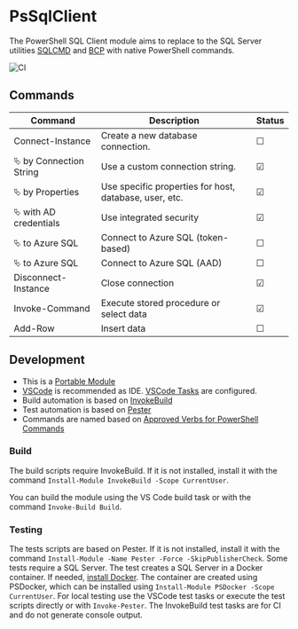 # PsSqlClient

The PowerShell SQL Client module aims to replace to the SQL Server utilities [SQLCMD](https://docs.microsoft.com/de-de/sql/tools/sqlcmd-utility) and [BCP](https://docs.microsoft.com/en-us/sql/tools/BCP-utility) with native PowerShell commands.

![CI](https://github.com/abbgrade/PsSqlClient/workflows/CI/badge.svg)

## Commands

| Command | Description | Status |
|--| -- | -- |
| Connect-Instance | Create a new database connection. | &#9744;
| &#11185; by Connection String | Use a custom connection string. | &#9745; |
| &#11185; by Properties | Use specific properties for host, database, user, etc. | &#9745; |
| &#11185; with AD credentials | Use integrated security | &#9745; |
| &#11185; to Azure SQL | Connect to Azure SQL (token-based) | &#9744;
| &#11185; to Azure SQL | Connect to Azure SQL (AAD) | &#9744;
| Disconnect-Instance | Close connection | &#9745;
| Invoke-Command | Execute stored procedure or select data| &#9745;
| Add-Row | Insert data | &#9744;

## Development

- This is a [Portable Module](https://docs.microsoft.com/de-de/powershell/scripting/dev-cross-plat/writing-portable-modules?view=powershell-7)
- [VSCode](https://code.visualstudio.com) is recommended as IDE. [VSCode Tasks](https://code.visualstudio.com/docs/editor/tasks) are configured.
- Build automation is based on [InvokeBuild](https://github.com/nightroman/Invoke-Build)
- Test automation is based on [Pester](https://pester.dev)
- Commands are named based on [Approved Verbs for PowerShell Commands](https://docs.microsoft.com/de-de/powershell/scripting/developer/cmdlet/approved-verbs-for-windows-powershell-commands)

### Build

The build scripts require InvokeBuild. If it is not installed, install it with the command `Install-Module InvokeBuild -Scope CurrentUser`.

You can build the module using the VS Code build task or with the command `Invoke-Build Build`.

### Testing

The tests scripts are based on Pester. If it is not installed, install it with the command `Install-Module -Name Pester -Force -SkipPublisherCheck`. Some tests require a SQL Server. The test creates a SQL Server in a Docker container. If needed, [install Docker](https://www.docker.com/get-started). The container are created using PSDocker, which can be installed using `Install-Module PSDocker -Scope CurrentUser`.
For local testing use the VSCode test tasks or execute the test scripts directly or with `Invoke-Pester`.
The InvokeBuild test tasks are for CI and do not generate console output.
